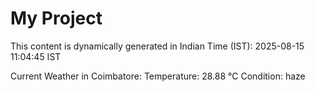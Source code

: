 # My Project

This content is dynamically generated in Indian Time (IST): 2025-08-15 11:04:45 IST


Current Weather in Coimbatore:
Temperature: 28.88 °C
Condition: haze
